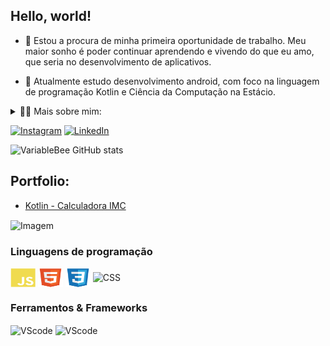 ## Hello, world!

<p>
  
- 🔭 Estou a procura de minha primeira oportunidade de trabalho. Meu maior sonho é poder continuar aprendendo e vivendo do que eu amo, que seria no desenvolvimento de aplicativos.
  
- 🌱 Atualmente estudo desenvolvimento android, com foco na linguagem de programação Kotlin e Ciência da Computação na Estácio.
</p>

<!-- Dropdown -->
<details>
<summary>👨‍💻 Mais sobre mim:</summary>
  
- 💬 Eu tenho 23 anos e atualmente moro no Brasil. Eu tenho um inglês mediano e uma experiência com JavaScript, Node.JS e Kotlin. Minhas principais habilidades são a comunicação, criativdade na resolução de problemas, inteligência emocional e a colaboração.
  
- ⚡ Aproveito meu tempo livre lendo livros bons, desde um Sherlock Holmes até um sobre expressão corporal, além de amar ver filmes e jogar um bom video game! Eu acredito que nossos interesses pessoais contribuem para uma percepção mais refinada das coisas e para a resolução de problemas.
</details>

[![Instagram](https://img.shields.io/badge/Instagram-E4405F?style=for-the-badge&logo=instagram&logoColor=white)](https://www.instagram.com/zattar06/)
[![LinkedIn](https://img.shields.io/badge/LinkedIn-0077B5?style=for-the-badge&logo=linkedin&logoColor=white)](https://www.linkedin.com/in/gabriel-zattar/)

![VariableBee GitHub stats](https://github-readme-stats.vercel.app/api?username=zattar06&show_icons=true&theme=gotham)

## Portfolio:
- [Kotlin - Calculadora IMC](https://github.com/zattar06/CalculadoraIMC)

<p align="left">
  <img align="center" src="https://github.com/VariableBee/VariableBee/assets/77739311/4e9f41af-6b57-49a7-b15a-74322e96b4d7" alt="Imagem">
</p>

<div style="flex-basis: 48%;">
    <h3>Linguagens de programação</h3>
    <img align="center" alt="Js" height="30" width="40" src="https://raw.githubusercontent.com/devicons/devicon/master/icons/javascript/javascript-plain.svg">
    <img align="center" alt="HTML" height="30" width="40" src="https://raw.githubusercontent.com/devicons/devicon/master/icons/html5/html5-original.svg">
    <img align="center" alt="CSS" height="30" width="40" src="https://raw.githubusercontent.com/devicons/devicon/master/icons/css3/css3-original.svg">
    <img align="center" alt="CSS" height="30" width="40" src="https://cdn.jsdelivr.net/gh/devicons/devicon/icons/kotlin/kotlin-original.svg" height="40" alt="kotlin logo"
  </div>

  <div style="flex-basis: 48%;">
    <h3>Ferramentos & Frameworks</h3>
    <img align="center" alt="VScode" height="30" width="40" src="https://cdn.jsdelivr.net/gh/devicons/devicon/icons/vscode/vscode-original.svg">
    <img align="center" alt="VScode" height="30" width="40" src="https://cdn.jsdelivr.net/gh/devicons/devicon/icons/androidstudio/androidstudio-original.svg" height="40" alt="androidstudio logo"
  </div>
